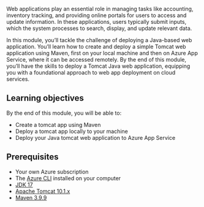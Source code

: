 Web applications play an essential role in managing tasks like accounting, inventory tracking, and providing online portals for users to access and update information. In these applications, users typically submit inputs, which the system processes to search, display, and update relevant data.

In this module, you’ll tackle the challenge of deploying a Java-based web application. You’ll learn how to create and deploy a simple Tomcat web application using Maven, first on your local machine and then on Azure App Service, where it can be accessed remotely. By the end of this module, you’ll have the skills to deploy a Tomcat Java web application, equipping you with a foundational approach to web app deployment on cloud services.

## Learning objectives

By the end of this module, you will be able to:

  - Create a tomcat app using Maven
  - Deploy a tomcat app locally to your machine 
  - Deploy your Java tomcat web application to Azure App Service

## Prerequisites

- Your own Azure subscription
- The [Azure CLI](/cli/azure/install-azure-cli?WT.mc_id=java-9121-yoterada) installed on your computer
- [JDK 17](https://www.oracle.com/java/technologies/downloads/)
- [Apache Tomcat 10.1.x](https://tomcat.apache.org/download-10.cgi) 
- [Maven 3.9.9](https://maven.apache.org/download.cgi?.=)